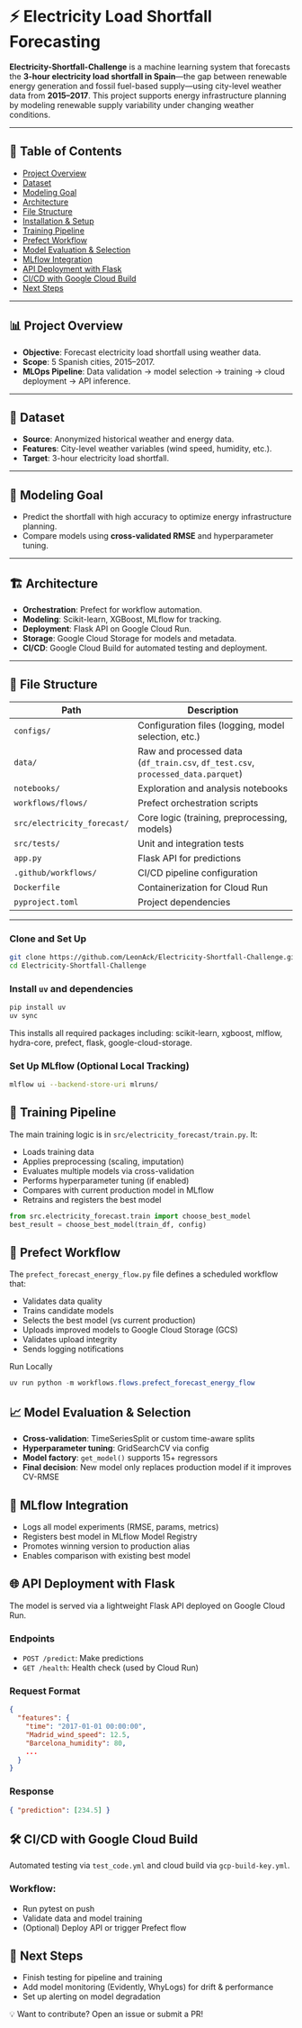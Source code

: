 # ⚡ Electricity Load Shortfall Forecasting

**Electricity-Shortfall-Challenge** is a machine learning system that forecasts the **3-hour electricity load shortfall in Spain**—the gap between renewable energy generation and fossil fuel-based supply—using city-level weather data from **2015–2017**. This project supports energy infrastructure planning by modeling renewable supply variability under changing weather conditions.

---

## 📌 Table of Contents
- [Project Overview](#-project-overview)
- [Dataset](#-dataset)
- [Modeling Goal](#-modeling-goal)
- [Architecture](#-architecture)
- [File Structure](#-file-structure)
- [Installation & Setup](#-installation--setup)
- [Training Pipeline](#-training-pipeline)
- [Prefect Workflow](#-prefect-workflow)
- [Model Evaluation & Selection](#-model-evaluation--selection)
- [MLflow Integration](#-mlflow-integration)
- [API Deployment with Flask](#-api-deployment-with-flask)
- [CI/CD with Google Cloud Build](#-cicd-with-google-cloud-build)
- [Next Steps](#-next-steps)

---

## 📊 Project Overview
- **Objective**: Forecast electricity load shortfall using weather data.
- **Scope**: 5 Spanish cities, 2015–2017.
- **MLOps Pipeline**: Data validation → model selection → training → cloud deployment → API inference.

---

## 📂 Dataset
- **Source**: Anonymized historical weather and energy data.
- **Features**: City-level weather variables (wind speed, humidity, etc.).
- **Target**: 3-hour electricity load shortfall.

---

## 🎯 Modeling Goal
- Predict the shortfall with high accuracy to optimize energy infrastructure planning.
- Compare models using **cross-validated RMSE** and hyperparameter tuning.

---

## 🏗️ Architecture
- **Orchestration**: Prefect for workflow automation.
- **Modeling**: Scikit-learn, XGBoost, MLflow for tracking.
- **Deployment**: Flask API on Google Cloud Run.
- **Storage**: Google Cloud Storage for models and metadata.
- **CI/CD**: Google Cloud Build for automated testing and deployment.

---

## 📁 File Structure

<custom-element data-json="%7B%22type%22%3A%22table-metadata%22%2C%22attributes%22%3A%7B%22title%22%3A%22File%20Structure%22%7D%7D" />

| Path | Description |
|------|-------------|
| `configs/` | Configuration files (logging, model selection, etc.) |
| `data/` | Raw and processed data (`df_train.csv`, `df_test.csv`, `processed_data.parquet`) |
| `notebooks/` | Exploration and analysis notebooks |
| `workflows/flows/` | Prefect orchestration scripts |
| `src/electricity_forecast/` | Core logic (training, preprocessing, models) |
| `src/tests/` | Unit and integration tests |
| `app.py` | Flask API for predictions |
| `.github/workflows/` | CI/CD pipeline configuration |
| `Dockerfile` | Containerization for Cloud Run |
| `pyproject.toml` | Project dependencies |

---

### Clone and Set Up
```bash
git clone https://github.com/LeonAck/Electricity-Shortfall-Challenge.git
cd Electricity-Shortfall-Challenge
```

### Install  `uv` and dependencies
```bash
pip install uv
uv sync
```
This installs all required packages including: scikit-learn, xgboost, mlflow, hydra-core, prefect, flask, google-cloud-storage.

### Set Up MLflow (Optional Local Tracking)
```bash
mlflow ui --backend-store-uri mlruns/
```

## 🚀 Training Pipeline

The main training logic is in `src/electricity_forecast/train.py`. It:
- Loads training data
- Applies preprocessing (scaling, imputation)
- Evaluates multiple models via cross-validation
- Performs hyperparameter tuning (if enabled)
- Compares with current production model in MLflow
- Retrains and registers the best model

```python
from src.electricity_forecast.train import choose_best_model
best_result = choose_best_model(train_df, config)
```

## 🔄 Prefect Workflow

The `prefect_forecast_energy_flow.py` file defines a scheduled workflow that:

- Validates data quality
- Trains candidate models
- Selects the best model (vs current production)
- Uploads improved models to Google Cloud Storage (GCS)
- Validates upload integrity
- Sends logging notifications

Run Locally
```PowerShell
uv run python -m workflows.flows.prefect_forecast_energy_flow
```

## 📈 Model Evaluation & Selection

- **Cross-validation**: TimeSeriesSplit or custom time-aware splits
- **Hyperparameter tuning**: GridSearchCV via config
- **Model factory**: `get_model()` supports 15+ regressors
- **Final decision**: New model only replaces production model if it improves CV-RMSE

## 🧪 MLflow Integration

- Logs all model experiments (RMSE, params, metrics)
- Registers best model in MLflow Model Registry
- Promotes winning version to production alias
- Enables comparison with existing best model

## 🌐 API Deployment with Flask

The model is served via a lightweight Flask API deployed on Google Cloud Run.

### Endpoints
- `POST /predict`: Make predictions
- `GET /health`: Health check (used by Cloud Run)

### Request Format
```json
{
  "features": {
    "time": "2017-01-01 00:00:00",
    "Madrid_wind_speed": 12.5,
    "Barcelona_humidity": 80,
    ...
  }
}
```

### Response
```json
{ "prediction": [234.5] }
```

## 🛠️ CI/CD with Google Cloud Build

Automated testing via `test_code.yml` and cloud build via `gcp-build-key.yml`.

### Workflow:
- Run pytest on push
- Validate data and model training
- (Optional) Deploy API or trigger Prefect flow

## 🔮 Next Steps

- Finish testing for pipeline and training
- Add model monitoring (Evidently, WhyLogs) for drift & performance
- Set up alerting on model degradation

💡 Want to contribute? Open an issue or submit a PR!
